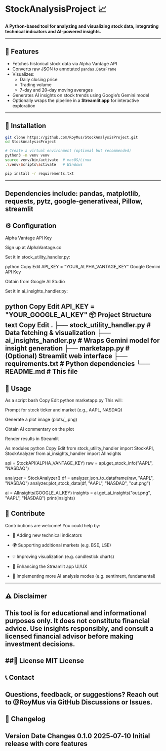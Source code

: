 # StockAnalysisProject 📈

**A Python-based tool for analyzing and visualizing stock data, integrating technical indicators and AI-powered insights.**

---

## 🚀 Features

- Fetches historical stock data via Alpha Vantage API
- Converts raw JSON to annotated `pandas.DataFrame`
- Visualizes:
  - Daily closing price
  - Trading volume
  - 7-day and 20-day moving averages
- Generates AI insights on stock trends using Google’s Gemini model
- Optionally wraps the pipeline in a **Streamlit app** for interactive exploration

---

## 🔧 Installation

```bash
git clone https://github.com/RoyMus/StockAnalysisProject.git
cd StockAnalysisProject

# Create a virtual environment (optional but recommended)
python3 -m venv venv
source venv/bin/activate  # macOS/Linux
.\venv\Scripts\activate   # Windows

pip install -r requirements.txt
```
---
Dependencies include: pandas, matplotlib, requests, pytz, google-generativeai, Pillow, streamlit
---
## ⚙️ Configuration
Alpha Vantage API Key

Sign up at AlphaVantage.co

Set it in stock_utility_handler.py:

python
Copy
Edit
API_KEY = "YOUR_ALPHA_VANTAGE_KEY"
Google Gemini API Key

Obtain from Google AI Studio

Set it in ai_insights_handler.py:

python
Copy
Edit
API_KEY = "YOUR_GOOGLE_AI_KEY"
📦 Project Structure
text
Copy
Edit
.
├── stock_utility_handler.py    # Data fetching & visualization
├── ai_insights_handler.py      # Wraps Gemini model for insight generation
├── marketapp.py                # (Optional) Streamlit web interface
├── requirements.txt            # Python dependencies
└── README.md                   # This file
---
## 🧩 Usage
As a script
bash
Copy
Edit
python marketapp.py
This will:

Prompt for stock ticker and market (e.g., AAPL, NASDAQ)

Generate a plot image (plots/<ticker>_<market>.png)

Obtain AI commentary on the plot

Render results in Streamlit

As modules
python
Copy
Edit
from stock_utility_handler import StockAPI, StockAnalyzer
from ai_insights_handler import AIInsights

api = StockAPI(ALPHA_VANTAGE_KEY)
raw = api.get_stock_info("AAPL", "NASDAQ")

analyzer = StockAnalyzer()
df = analyzer.json_to_dataframe(raw, "AAPL", "NASDAQ")
analyzer.plot_stock_data(df, "AAPL", "NASDAQ", "out.png")

ai = AIInsights(GOOGLE_AI_KEY)
insights = ai.get_ai_insights("out.png", "AAPL", "NASDAQ")
print(insights)
## 🌟 Contribute
Contributions are welcome! You could help by:

- 🧠 Adding new technical indicators

- 🌍 Supporting additional markets (e.g. BSE, LSE)

- 💡 Improving visualization (e.g. candlestick charts)

- 🎨 Enhancing the Streamlit app UI/UX

- 🧪 Implementing more AI analysis modes (e.g. sentiment, fundamental)
---
## ⚠️ Disclaimer
This tool is for educational and informational purposes only.
It does not constitute financial advice. Use insights responsibly, and consult a licensed financial advisor before making investment decisions.
---
##📄 License
MIT License
---
## 📞 Contact
Questions, feedback, or suggestions?
Reach out to @RoyMus via GitHub Discussions or Issues.
---
## 📝 Changelog
Version	Date	Changes
0.1.0	2025‑07‑10	Initial release with core features
---
